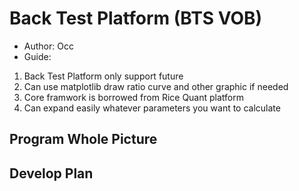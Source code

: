 # Back Test Platform (BTS VOB)
* Author: Occ
* Guide:
1. Back Test Platform only support future 
2. Can use matplotlib draw ratio curve and other graphic if needed
3. Core framwork is borrowed from Rice Quant platform
4. Can expand easily whatever parameters you want to calculate

## Program Whole Picture
## Develop Plan
